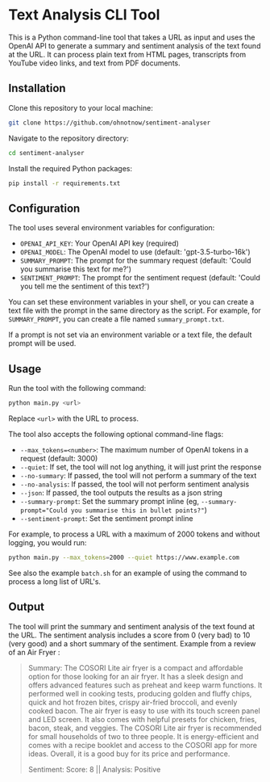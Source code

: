 # Text Analysis CLI Tool

This is a Python command-line tool that takes a URL as input and uses the OpenAI API to generate a summary and sentiment analysis of the text found at the URL. It can process plain text from HTML pages, transcripts from YouTube video links, and text from PDF documents.

## Installation

Clone this repository to your local machine:

```bash
git clone https://github.com/ohnotnow/sentiment-analyser
```

Navigate to the repository directory:

```bash
cd sentiment-analyser
```

Install the required Python packages:

```bash
pip install -r requirements.txt
```

## Configuration

The tool uses several environment variables for configuration:

- `OPENAI_API_KEY`: Your OpenAI API key (required)
- `OPENAI_MODEL`: The OpenAI model to use (default: 'gpt-3.5-turbo-16k')
- `SUMMARY_PROMPT`: The prompt for the summary request (default: 'Could you summarise this text for me?')
- `SENTIMENT_PROMPT`: The prompt for the sentiment request (default: 'Could you tell me the sentiment of this text?')

You can set these environment variables in your shell, or you can create a text file with the prompt in the same directory as the script. For example, for `SUMMARY_PROMPT`, you can create a file named `summary_prompt.txt`.

If a prompt is not set via an environment variable or a text file, the default prompt will be used.

## Usage

Run the tool with the following command:

```bash
python main.py <url>
```

Replace `<url>` with the URL to process.

The tool also accepts the following optional command-line flags:

- `--max_tokens=<number>`: The maximum number of OpenAI tokens in a request (default: 3000)
- `--quiet`: If set, the tool will not log anything, it will just print the response
- `--no-summary`: If passed, the tool will not perform a summary of the text
- `--no-analysis`: If passed, the tool will not perform sentiment analysis
- `--json`: If passed, the tool outputs the results as a json string
- `--summary-prompt`: Set the summary prompt inline (eg, `--summary-prompt="Could you summarise this in bullet points?"`)
- `--sentiment-prompt`: Set the sentiment prompt inline

For example, to process a URL with a maximum of 2000 tokens and without logging, you would run:

```bash
python main.py --max_tokens=2000 --quiet https://www.example.com
```

See also the example `batch.sh` for an example of using the command to process a long list of URL's.
## Output

The tool will print the summary and sentiment analysis of the text found at the URL. The sentiment analysis includes a score from 0 (very bad) to 10 (very good) and a short summary of the sentiment.  Example from a review of an Air Fryer :

> Summary: The COSORI Lite air fryer is a compact and affordable option for those looking for an air fryer. It has a sleek design and offers advanced features such as preheat and keep warm functions. It performed well in cooking tests, producing golden and fluffy chips, quick and hot frozen bites, crispy air-fried broccoli, and evenly cooked bacon. The air fryer is easy to use with its touch screen panel and LED screen. It also comes with helpful presets for chicken, fries, bacon, steak, and veggies. The COSORI Lite air fryer is recommended for small households of two to three people. It is energy-efficient and comes with a recipe booklet and access to the COSORI app for more ideas. Overall, it is a good buy for its price and performance.
>
> Sentiment:
> Score: 8 || Analysis: Positive
